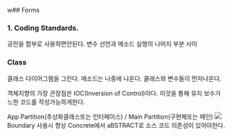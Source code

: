 w## Forms

### 1. Coding Standards.


공란을 함부로 사용하면안된다.
변수 선언과 메소드 실행의 나머지 부분 사이

### Class
클래스 다이어그램을 그린다. 메소드는 나중에 나온다. 클래스와 변수들이 먼저나온다.  


객체지향의 가장 큰장점은 IOC(Inversion of Control)이다. 이것을 통해 유지 보수가느한 코드를 작성가능하게한다.

App Partition(추상화클래스또는 인터페이스) / Main Partition(구현체또는 메인)
![](https://i.imgur.com/K8DzOxp.png)
Boundary 사용시 항상 Concrete에서 aBSTRACT로 소스 코드 의존성이 있어야한다.
